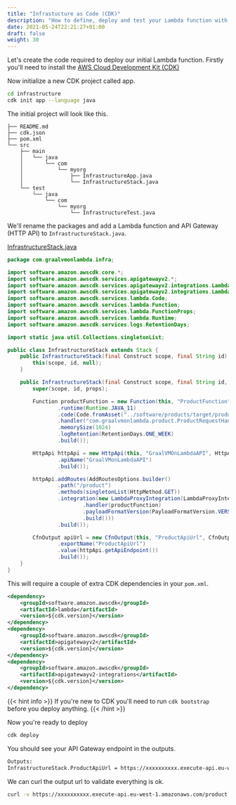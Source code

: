 ```yaml
---
title: "Infrastucture as Code (CDK)"
description: "How to define, deploy and test your Lambda function with CDK"
date: 2021-05-24T22:21:27+01:00
draft: false
weight: 30
---
```


Let's create the code required to deploy our initial Lambda function. Firstly you'll need to install the [AWS Cloud 
Development Kit (CDK)](https://docs.aws.amazon.com/cdk/latest/guide/work-with.html)

Now initialize a new CDK project called app.

```bash
cd infrastructure
cdk init app --language java
```

The initial project will look like this.

```
├── README.md
├── cdk.json
├── pom.xml
└── src
    ├── main
    │   └── java
    │       └── com
    │           └── myorg
    │               ├── InfrastructureApp.java
    │               └── InfrastructureStack.java
    └── test
        └── java
            └── com
                └── myorg
                    └── InfrastructureTest.java

```

We'll rename the packages and add a Lambda function and API Gateway (HTTP API) to `InfrastructureStack.java`.

[InfrastructureStack.java](https://github.com/marksailes/graalvm-on-lambda/blob/main/walkthrough/serverless-graalvm/infrastructure/src/main/java/com/graalvmonlambda/infra/InfrastructureStack.java)

```java
package com.graalvmonlambda.infra;

import software.amazon.awscdk.core.*;
import software.amazon.awscdk.services.apigatewayv2.*;
import software.amazon.awscdk.services.apigatewayv2.integrations.LambdaProxyIntegration;
import software.amazon.awscdk.services.apigatewayv2.integrations.LambdaProxyIntegrationProps;
import software.amazon.awscdk.services.lambda.Code;
import software.amazon.awscdk.services.lambda.Function;
import software.amazon.awscdk.services.lambda.FunctionProps;
import software.amazon.awscdk.services.lambda.Runtime;
import software.amazon.awscdk.services.logs.RetentionDays;

import static java.util.Collections.singletonList;

public class InfrastructureStack extends Stack {
    public InfrastructureStack(final Construct scope, final String id) {
        this(scope, id, null);
    }

    public InfrastructureStack(final Construct scope, final String id, final StackProps props) {
        super(scope, id, props);

        Function productFunction = new Function(this, "ProductFunction", FunctionProps.builder()
                .runtime(Runtime.JAVA_11)
                .code(Code.fromAsset("../software/products/target/product.jar"))
                .handler("com.graalvmonlambda.product.ProductRequestHandler")
                .memorySize(1024)
                .logRetention(RetentionDays.ONE_WEEK)
                .build());

        HttpApi httpApi = new HttpApi(this, "GraalVMOnLambdaAPI", HttpApiProps.builder()
                .apiName("GraalVMonLambdaAPI")
                .build());

        httpApi.addRoutes(AddRoutesOptions.builder()
                .path("/product")
                .methods(singletonList(HttpMethod.GET))
                .integration(new LambdaProxyIntegration(LambdaProxyIntegrationProps.builder()
                        .handler(productFunction)
                        .payloadFormatVersion(PayloadFormatVersion.VERSION_2_0)
                        .build()))
                .build());

        CfnOutput apiUrl = new CfnOutput(this, "ProductApiUrl", CfnOutputProps.builder()
                .exportName("ProductApiUrl")
                .value(httpApi.getApiEndpoint())
                .build());
    }
}

```

This will require a couple of extra CDK dependencies in your `pom.xml`.

```xml
<dependency>
    <groupId>software.amazon.awscdk</groupId>
    <artifactId>lambda</artifactId>
    <version>${cdk.version}</version>
</dependency>
<dependency>
    <groupId>software.amazon.awscdk</groupId>
    <artifactId>apigatewayv2</artifactId>
    <version>${cdk.version}</version>
</dependency>
<dependency>
    <groupId>software.amazon.awscdk</groupId>
    <artifactId>apigatewayv2-integrations</artifactId>
    <version>${cdk.version}</version>
</dependency>
```

{{< hint info >}}
If you're new to CDK you'll need to run `cdk bootstrap` before you deploy anything.
{{< /hint >}}

Now you're ready to deploy

```bash
cdk deploy
```

You should see your API Gateway endpoint in the outputs.

```bash
Outputs:
InfrastructureStack.ProductApiUrl = https://xxxxxxxxxx.execute-api.eu-west-1.amazonaws.com
```

We can curl the output url to validate everything is ok.

```bash
curl -v https://xxxxxxxxxx.execute-api.eu-west-1.amazonaws.com/product
```